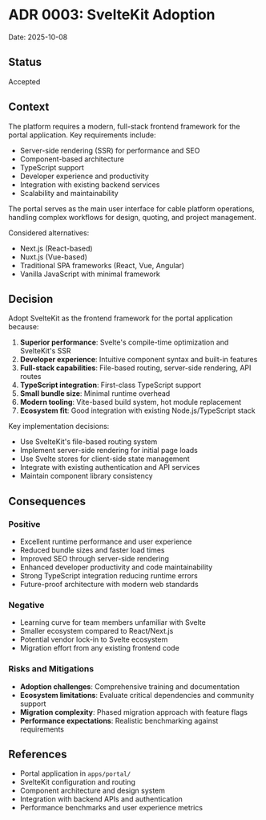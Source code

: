 # ADR 0003: SvelteKit Adoption

Date: 2025-10-08

## Status

Accepted

## Context

The platform requires a modern, full-stack frontend framework for the portal application. Key requirements include:

- Server-side rendering (SSR) for performance and SEO
- Component-based architecture
- TypeScript support
- Developer experience and productivity
- Integration with existing backend services
- Scalability and maintainability

The portal serves as the main user interface for cable platform operations, handling complex workflows for design, quoting, and project management.

Considered alternatives:

- Next.js (React-based)
- Nuxt.js (Vue-based)
- Traditional SPA frameworks (React, Vue, Angular)
- Vanilla JavaScript with minimal framework

## Decision

Adopt SvelteKit as the frontend framework for the portal application because:

1. **Superior performance**: Svelte's compile-time optimization and SvelteKit's SSR
2. **Developer experience**: Intuitive component syntax and built-in features
3. **Full-stack capabilities**: File-based routing, server-side rendering, API routes
4. **TypeScript integration**: First-class TypeScript support
5. **Small bundle size**: Minimal runtime overhead
6. **Modern tooling**: Vite-based build system, hot module replacement
7. **Ecosystem fit**: Good integration with existing Node.js/TypeScript stack

Key implementation decisions:

- Use SvelteKit's file-based routing system
- Implement server-side rendering for initial page loads
- Use Svelte stores for client-side state management
- Integrate with existing authentication and API services
- Maintain component library consistency

## Consequences

### Positive

- Excellent runtime performance and user experience
- Reduced bundle sizes and faster load times
- Improved SEO through server-side rendering
- Enhanced developer productivity and code maintainability
- Strong TypeScript integration reducing runtime errors
- Future-proof architecture with modern web standards

### Negative

- Learning curve for team members unfamiliar with Svelte
- Smaller ecosystem compared to React/Next.js
- Potential vendor lock-in to Svelte ecosystem
- Migration effort from any existing frontend code

### Risks and Mitigations

- **Adoption challenges**: Comprehensive training and documentation
- **Ecosystem limitations**: Evaluate critical dependencies and community support
- **Migration complexity**: Phased migration approach with feature flags
- **Performance expectations**: Realistic benchmarking against requirements

## References

- Portal application in `apps/portal/`
- SvelteKit configuration and routing
- Component architecture and design system
- Integration with backend APIs and authentication
- Performance benchmarks and user experience metrics
